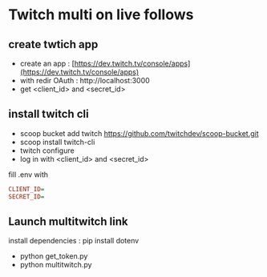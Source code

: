 # Twitch multi on live follows

## create twtich app

- create an app : [https://dev.twitch.tv/console/apps](https://dev.twitch.tv/console/apps)
- with redir OAuth : http://localhost:3000
- get <client_id> and <secret_id>

## install twitch cli

- scoop bucket add twitch https://github.com/twitchdev/scoop-bucket.git
- scoop install twitch-cli
- twitch configure
- log in with <client_id> and <secret_id>

fill .env with

```ini
CLIENT_ID=
SECRET_ID=
```

## Launch multitwitch link

install dependencies : pip install dotenv

- python get_token.py
- python multitwitch.py
